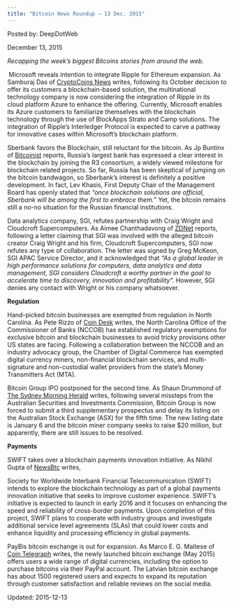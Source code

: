```yaml
---
title: "Bitcoin News Roundup – 13 Dec. 2015"
---
```


Posted by: DeepDotWeb 

<span>December 13, 2015</span>

<p><em>Recapping the week&#8217;s biggest Bitcoins stories from around the web. </em></p>
<p><strong> </strong>Microsoft reveals intention to integrate Ripple for Ethereum expansion. As Samburaj Das of <a href="https://www.cryptocoinsnews.com/microsoft-looks-to-expand-blockchain-based-toolkit-with-ripple-integration/">CryptoCoins News</a> writes, following its October decision to offer its customers a blockchain-based solution, the multinational technology company is now considering the integration of Ripple in its cloud platform Azure to enhance the offering. Currently, Microsoft enables its Azure customers to familiarize themselves with the blockchain technology through the use of BlockApps Strato and Camp solutions. The integration of Ripple’s Interledger Protocol is expected to carve a pathway for innovative cases within Microsoft’s blockchain platform.</p>
<p>Sberbank favors the Blockchain, still reluctant for the bitcoin. As Jp Buntinx of <a href="http://bitcoinist.net/russias-sberbank-openly-shows-interest-blockchain-technology/">Bitcoinist</a> reports, Russia’s largest bank has expressed a clear interest in the blockchain by joining the R3 consortium, a widely viewed milestone for blockchain related projects. So far, Russia has been skeptical of jumping on the bitcoin bandwagon, so Sberbank’s interest is definitely a positive development. In fact, Lev Khasis, First Deputy Chair of the Management Board has openly stated that <em>“once blockchain solutions are official, Sberbank will be among the first to embrace them.”</em> Yet, the bitcoin remains still a no-no situation for the Russian financial institutions.</p>
<p>Data analytics company, SGI, refutes partnership with Craig Wright and Cloudcroft Supercomputers. As Aimee Chanthadavong of <a href="http://www.zdnet.com/article/sgi-denies-links-with-alleged-bitcoin-founder-craig-wright/">ZDNet</a> reports, following a letter claiming that SGI was involved with the alleged bitcoin creator Craig Wright and his firm, Cloudcroft Supercomputers, SGI now refutes any type of collaboration. The letter was signed by Greg McKeon, SGI APAC Service Director, and it acknowledged that <em>“As a global leader in high performance solutions for computers, data analytics and data management, SGI considers Cloudcroft a worthy partner in the goal to accelerate time to discovery, innovation and profitability”. </em>However, SGI denies any contact with Wright or his company whatsoever.</p>
<p><strong>Regulation</strong></p>
<p>Hand-picked bitcoin businesses are exempted from regulation in North Carolina. As Pete Rizzo of <a href="http://www.coindesk.com/north-carolina-exempts-bitcoin-regulation/">Coin Desk</a> writes, the North Carolina Office of the Commissioner of Banks (NCCOB) has established regulatory exemptions for exclusive bitcoin and blockchain businesses to avoid tricky provisions other US states are facing. Following a collaboration between the NCCOB and an industry advocacy group, the Chamber of Digital Commerce has exempted digital currency miners, non-financial blockchain services, and multi-signature and non-custodial wallet providers from the state&#8217;s Money Transmitters Act (MTA).</p>
<p>Bitcoin Group IPO postponed for the second time. As Shaun Drummond of <a href="http://www.smh.com.au/business/banking-and-finance/second-bitcoin-ipo-delayed-for-fifth-time-20151206-glgzju.html">The Sydney Morning Herald</a> writes, following several missteps from the Australian Securities and Investments Commission, Bitcoin Group is now forced to submit a third supplementary prospectus and delay its listing on the Australian Stock Exchange (ASX) for the fifth time. The new listing date is January 6 and the bitcoin miner company seeks to raise $20 million, but apparently, there are still issues to be resolved.</p>
<p><strong>Payments</strong></p>
<p>SWIFT takes over a blockchain payments innovation initiative. As Nikhil Gupta of <a href="http://www.newsbtc.com/2015/12/11/swift-to-explore-blockchain-in-global-payments-innovation-initiative/">NewsBtc</a> writes,</p>
<p>Society for Worldwide Interbank Financial Telecommunication (SWIFT) intends to explore the blockchain technology as part of a global payments innovation initiative that seeks to improve customer experience. SWIFT’s initiative is expected to launch in early 2016 and it focuses on enhancing the speed and reliability of cross-border payments. Upon completion of this project, SWIFT plans to cooperate with industry groups and investigate additional service level agreements (SLAs) that could lower costs and enhance liquidity and processing efficiency in global payments.</p>
<p>PayBis bitcoin exchange is out for expansion. As Marco E. G. Maltese of <a href="http://cointelegraph.com/news/115835/paybis-e-currency-and-bitcoin-exchange-planning-expansion">Coin Telegraph</a> writes, the newly launched bitcoin exchange (May 2015) offers users a wide range of digital currencies, including the option to purchase bitcoins via their PayPal account. The Latvian bitcoin exchange has about 1500 registered users and expects to expand its reputation through customer satisfaction and reliable reviews on the social media.</p>

Updated: 2015-12-13

